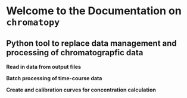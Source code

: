 # Welcome to the Documentation on `chromatopy`

## Python tool to replace data management and processing of chromatograpfic data


**Read in data from output files**

**Batch processing of time-course data**

**Create and calibration curves for concentration calculation**